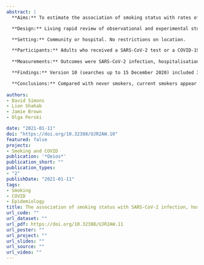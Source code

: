 ```yaml
---
abstract: |
  **Aims:** To estimate the association of smoking status with rates of i) infection, ii) hospitalisation, iii) disease severity, and iv) mortality from SARS-CoV-2/COVID-19 disease. 

  **Design:** Living rapid review of observational and experimental studies with random-effects hierarchical Bayesian meta-analyses. Published articles and pre-prints were identified via MEDLINE and medRxiv.

  **Setting:** Community or hospital. No restrictions on location.

  **Participants:** Adults who received a SARS-CoV-2 test or a COVID-19 diagnosis.
 
  **Measurements:** Outcomes were SARS-CoV-2 infection, hospitalisation, disease severity and mortality stratified by smoking status. Study quality was assessed (i.e. ‘good’, ‘fair’ and ‘poor’).

  **Findings:** Version 10 (searches up to 15 December 2020) included 345 studies with 52 ‘good’ and ‘fair’ quality studies included in unadjusted meta-analyses. One-hundred-and-one studies (29.3%) reported current, former and never smoking status with the remainder using broader categories. Recorded smoking prevalence among people with COVID-19 was generally lower than national prevalence. Current compared with never smokers were at reduced risk of SARS-CoV-2 infection (RR = 0.69, 95% Credible Interval (CrI) = 0.58-0.82, τ = 0.36). Data for former smokers were inconclusive (RR = 1.03, 95% CrI = 0.94-1.13, τ = 0.18) but favoured there being no important association (8% probability of RR ≥1.1). Former compared with never smokers were at increased risk of hospitalisation (RR = 1.18, CrI = 1.07-1.31, τ = 0.14), greater disease severity (RR = 1.52, CrI = 1.12-2.06, τ = 0.29) and mortality (RR = 1.40, 95% CrI = 1.20-1.64, τ = 0.19). Data for current smokers on hospitalisation, disease severity and mortality were inconclusive (RR = 1.08, CrI = 0.95-1.23, τ = 0.18; RR = 1.26, CrI = 0.85-1.93, τ = 0.34; RR = 1.05, 95% CrI = 0.77-1.41, τ = 0.39, respectively) but favoured there being no important associations with hospitalisation and mortality (31% and 38% probability of RR ≥1.1, respectively) and a small but important association with disease severity (80% probability of RR ≥1.1). 

  **Conclusions:** Compared with never smokers, current smokers appear to be at reduced risk of SARS-CoV-2 infection while former smokers appear to be at increased risk of hospitalisation, greater disease severity and mortality from COVID-19. However, it is uncertain whether these associations are causal.
  
authors:
- David Simons
- Lion Shahab
- Jamie Brown
- Olga Perski

date: "2021-01-11"
doi: "https://doi.org/10.32388/UJR2AW.10"
featured: false
projects:
- Smoking and COVID
publication: '*Qeios*'
publication_short: ""
publication_types:
- "2"
publishDate: "2021-01-11"
tags:
- Smoking
- COVID
- Epidemiology
title: The association of smoking status with SARS-CoV-2 infection, hospitalisation and mortality from COVID-19. A living rapid evidence review with Bayesian meta-analyses (version 10)
url_code: ""
url_dataset: ""
url_pdf: https://doi.org/10.32388/UJR2AW.11
url_poster: ""
url_project: ""
url_slides: ""
url_source: ""
url_video: ""
---
```

